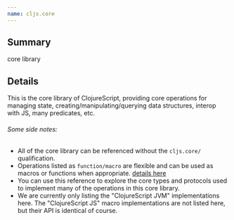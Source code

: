 ```yaml
---
name: cljs.core
---
```


## Summary

core library

## Details

This is the core library of ClojureScript, providing core operations for
managing state, creating/manipulating/querying data structures, interop with
JS, many predicates, etc.

###### Some side notes:

- All of the core library can be referenced without the `cljs.core/` qualification.
- Operations listed as `function/macro` are flexible and can be used as macros
  or functions when appropriate.  [details here](https://github.com/clojure/clojurescript/wiki/Differences-from-Clojure#macros)
- You can use this reference to explore the core types and protocols used to
  implement many of the operations in this core library.
- We are currently only listing the "ClojureScript JVM" implementations here.
  The "ClojureScript JS" macro implementations are not listed here, but their
  API is identical of course.
